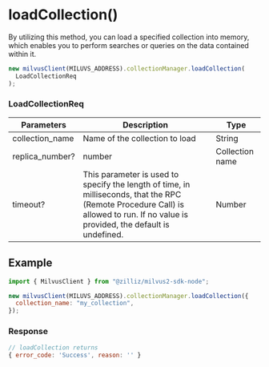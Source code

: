 # loadCollection()

By utilizing this method, you can load a specified collection into memory, which enables you to perform searches or queries on the data contained within it.

```javascript
new milvusClient(MILUVS_ADDRESS).collectionManager.loadCollection(
  LoadCollectionReq
);
```

### LoadCollectionReq

| Parameters      | Description                                                                            | Type            |
| --------------- | -------------------------------------------------------------------------------------- | --------------- |
| collection_name | Name of the collection to load                                                         | String          |
| replica_number? | number                                                                                 | Collection name |
| timeout?        | This parameter is used to specify the length of time, in milliseconds, that the RPC (Remote Procedure Call) is allowed to run. If no value is provided, the default is undefined. | Number          |

## Example

```javascript
import { MilvusClient } from "@zilliz/milvus2-sdk-node";

new milvusClient(MILUVS_ADDRESS).collectionManager.loadCollection({
  collection_name: "my_collection",
});
```

### Response

```javascript
// loadCollection returns
{ error_code: 'Success', reason: '' }
```
